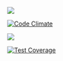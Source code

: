 <a href="https://codeclimate.com/repos/553d7b806956802eb002949d/feed"><img src="https://codeclimate.com/repos/553d7b806956802eb002949d/badges/91c85747a99c727e062d/gpa.svg" /></a>

[![Code Climate](https://codeclimate.com/repos/553d7b806956802eb002949d/badges/91c85747a99c727e062d/gpa.svg)](https://codeclimate.com/repos/553d7b806956802eb002949d/feed)


<a href="https://codeclimate.com/repos/553d7b806956802eb002949d/feed"><img src="https://codeclimate.com/repos/553d7b806956802eb002949d/badges/91c85747a99c727e062d/coverage.svg" /></a>


[![Test Coverage](https://codeclimate.com/repos/553d7b806956802eb002949d/badges/91c85747a99c727e062d/coverage.svg)](https://codeclimate.com/repos/553d7b806956802eb002949d/feed)

